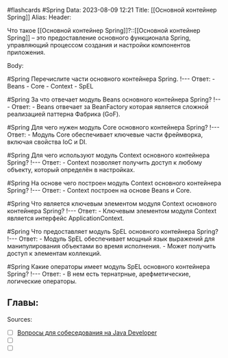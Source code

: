 #flashcards #Spring 
Data: 2023-08-09 12:21
Title: [[Основной контейнер Spring]]
Alias:
Header:

Что такое [[Основной контейнер Spring]]?::[[Основной контейнер Spring]] – это предоставление основного функционала Spring, управляющий процессом создания и настройки компонентов приложения.
<!--SR:!2023-11-03,10,370-->



Body:



#Spring 
Перечислите части основного контейнера Spring.
!---
Ответ:
	- Beans
	- Core
	- Context
	- SpEL
<!--SR:!2023-11-04,10,390-->



#Spring 
За что отвечает модуль Beans основного контейнера Spring?
!---
Ответ:
	- Beans отвечает за BeanFactory которая является сложной реализацией паттерна Фабрика (GoF).
<!--SR:!2023-11-03,10,250-->



#Spring 
Для чего нужен модуль Core основного контейнера Spring?
!---
Ответ:
	- Модуль Core обеспечивает ключевые части фреймворка, включая свойства IoC и DI.
<!--SR:!2023-11-03,10,330-->



#Spring 
Для чего используют модуль Context основного контейнера Spring?
!---
Ответ:
	- Context позволяет получить доступ к любому объекту, который определён в настройках.
<!--SR:!2023-11-01,10,210-->




#Spring 
На основе чего построен модуль Context основного контейнера Spring?
!---
Ответ:
	- Context построен на основе Beans и Core.
<!--SR:!2023-10-31,6,270-->



#Spring 
Что является ключевым элементом модуля Context основного контейнера Spring?
!---
Ответ:
	- Ключевым элементом модуля Context является интерфейс ApplicationContext.
<!--SR:!2023-10-30,10,330-->



#Spring 
Что предоставляет модуль SpEL основного контейнера Spring?
!---
Ответ:
	- Модуль SpEL обеспечивает мощный язык выражений для манипулирования объектами во время исполнения. 
	- Может получить доступ к элементам коллекций.
<!--SR:!2023-11-04,10,430-->


#Spring 
Какие операторы имеет модуль SpEL основного контейнера Spring?
!---
Ответ:
	- В нем есть тернатрные, арефметические, логические операторы.
<!--SR:!2023-11-03,10,350-->



Главы:
-


Sources:
- [ ] [Вопросы для собеседования на Java Developer](https://github.com/enhorse/java-interview/blob/master/README.md#%D0%9E%D0%9E%D0%9F)
- [ ] []()
- [ ] []()
